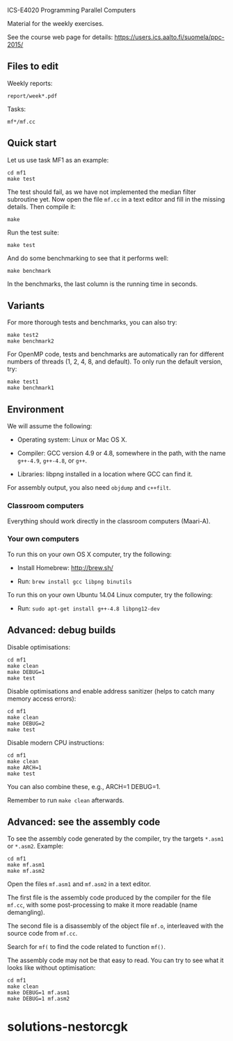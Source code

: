 ICS-E4020 Programming Parallel Computers


Material for the weekly exercises.

See the course web page for details:
https://users.ics.aalto.fi/suomela/ppc-2015/


Files to edit
-------------

Weekly reports:

    report/week*.pdf

Tasks:

    mf*/mf.cc


Quick start
-----------

Let us use task MF1 as an example:

    cd mf1
    make test

The test should fail, as we have not implemented the median filter
subroutine yet. Now open the file `mf.cc` in a text editor and
fill in the missing details. Then compile it:

    make

Run the test suite:

    make test

And do some benchmarking to see that it performs well:

    make benchmark

In the benchmarks, the last column is the running time in seconds.


Variants
--------

For more thorough tests and benchmarks, you can also try:

    make test2
    make benchmark2

For OpenMP code, tests and benchmarks are automatically ran for
different numbers of threads (1, 2, 4, 8, and default). To only
run the default version, try:

    make test1
    make benchmark1


Environment
-----------

We will assume the following:

 - Operating system: Linux or Mac OS X.

 - Compiler: GCC version 4.9 or 4.8, somewhere in the path,
   with the name `g++-4.9`, `g++-4.8`, or `g++`.

 - Libraries: libpng installed in a location where GCC can find it.

For assembly output, you also need `objdump` and `c++filt`.


### Classroom computers

Everything should work directly in the classroom computers (Maari-A).


### Your own computers

To run this on your own OS X computer, try the following:

 - Install Homebrew: http://brew.sh/

 - Run: `brew install gcc libpng binutils`

To run this on your own Ubuntu 14.04 Linux computer, try the
following:

 - Run: `sudo apt-get install g++-4.8 libpng12-dev`


Advanced: debug builds
----------------------

Disable optimisations:

    cd mf1
    make clean
    make DEBUG=1
    make test

Disable optimisations and enable address sanitizer
(helps to catch many memory access errors):

    cd mf1
    make clean
    make DEBUG=2
    make test

Disable modern CPU instructions:

    cd mf1
    make clean
    make ARCH=1
    make test

You can also combine these, e.g., ARCH=1 DEBUG=1.

Remember to run `make clean` afterwards.


Advanced: see the assembly code
-------------------------------

To see the assembly code generated by the compiler, try the targets
`*.asm1` or `*.asm2`. Example:

    cd mf1
    make mf.asm1
    make mf.asm2

Open the files `mf.asm1` and `mf.asm2` in a text editor.

The first file is the assembly code produced by the compiler for
the file `mf.cc`, with some post-processing to make it more readable
(name demangling).

The second file is a disassembly of the object file `mf.o`, interleaved
with the source code from `mf.cc`.

Search for `mf(` to find the code related to function `mf()`.

The assembly code may not be that easy to read. You can try to see
what it looks like without optimisation:

    cd mf1
    make clean
    make DEBUG=1 mf.asm1
    make DEBUG=1 mf.asm2


# solutions-nestorcgk

